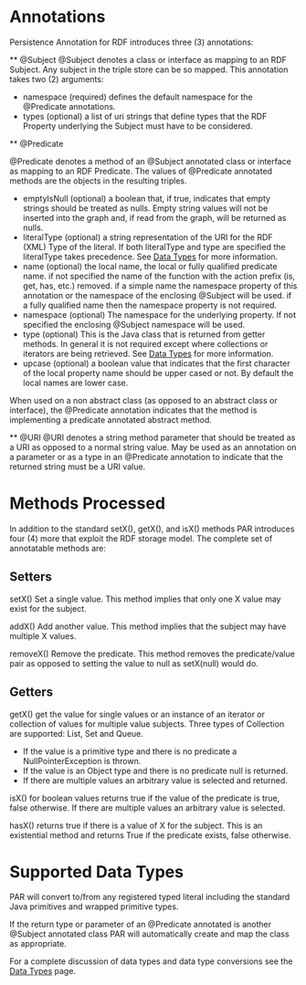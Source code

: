 Annotations
=====

Persistence Annotation for RDF introduces three (3) annotations:

** @Subject
@Subject denotes a class or interface as mapping to an RDF Subject.  Any subject in the triple store can be so mapped.  This annotation takes two (2) arguments:
* namespace (required) defines the default namespace for the @Predicate annotations.
* types (optional) a list of uri strings that define types that the RDF Property underlying the Subject must have to be considered.

** @Predicate
 
@Predicate denotes a method of an @Subject annotated class or interface as mapping to an RDF Predicate.  The values of @Predicate annotated methods are the objects in the resulting triples.
* emptyIsNull (optional) a boolean that, if true, indicates that empty strings should be treated as nulls.  Empty string values will not be inserted into the graph and, if read from the graph, will be returned as nulls.
* literalType (optional) a string representation of the URI for the RDF (XML) Type of the literal.  If both literalType and type are specified the literalType takes precedence.  See [Data Types](./dataTypes.html) for more information.  
* name (optional) the local name, the local or fully qualified predicate name. if not specified the name of the function with the action prefix (is, get, has, etc.) removed.  if a simple name the namespace property of this annotation or the namespace of the enclosing @Subject will be used.  if a fully qualified name then the namespace property is not required.  
* namespace (optional) The namespace for the underlying property.  If not specified the enclosing @Subject namespace will be used.
* type (optional) This is the Java class that is returned from getter methods.  In general it is not required except where collections or iterators are being retrieved.  See [Data Types](./dataTypes.html) for more information. 
* upcase (optional) a boolean value that indicates that the first character of the local property name should be upper cased or not.  By default the local names are lower case.

When used on a non abstract class (as opposed to an abstract class or interface), the @Predicate annotation indicates that the method is implementing a predicate annotated abstract method.

** @URI
@URI denotes a string method parameter that should be treated as a URI as opposed to a normal string value.  May be used as an annotation on a parameter or as a type in an @Predicate annotation to indicate that the returned string must be a URI value.



Methods Processed
===

In addition to the standard setX(), getX(), and isX() methods PAR introduces four (4) more that exploit the RDF storage model.  The complete set of annotatable methods are: 

Setters
---

setX() Set a single value.  This method implies that only one X value may exist for the subject.

addX() Add another value.  This method implies that the subject may have multiple X values.

removeX() Remove the predicate.  This method removes the predicate/value pair as opposed to setting the value to null as setX(null) would do. 


Getters
---

getX() get the value for single values or an instance of an iterator or collection of values for multiple value subjects.  Three types of Collection are supported: List, Set and Queue. 
- If the value is a primitive type and there is no predicate a NullPointerException is thrown.
- If the value is an Object type and there is no predicate null is returned.
- If there are multiple values an arbitrary value is selected and returned.

isX() for boolean values returns true if the value of the predicate is true, false otherwise.  If there are multiple values an arbitrary value is selected.

hasX() returns true if there is a value of X for the subject.  This is an existential method and returns True if the predicate exists, false otherwise.  


Supported Data Types
===

PAR will convert to/from any registered typed literal including the standard Java primitives and wrapped primitive types.

If the return type or parameter of an @Predicate annotated is another @Subject annotated class PAR will automatically create and map the class as appropriate.

For a complete discussion of data types and data type conversions see the [Data Types](./dataTypes.html) page.

